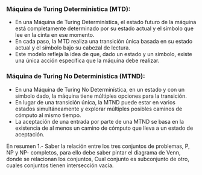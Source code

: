 ### Máquina de Turing Determinística (MTD):

- En una Máquina de Turing Determinística, el estado futuro de la máquina está completamente determinado por su estado actual y el símbolo que lee en la cinta en ese momento.
- En cada paso, la MTD realiza una transición única basada en su estado actual y el símbolo bajo su cabezal de lectura.
- Este modelo refleja la idea de que, dado un estado y un símbolo, existe una única acción específica que la máquina debe realizar.
### Máquina de Turing No Determinística (MTND):

- En una Máquina de Turing No Determinística, en un estado y con un símbolo dado, la máquina tiene múltiples opciones para la transición.
- En lugar de una transición única, la MTND puede estar en varios estados simultáneamente y explorar múltiples posibles caminos de cómputo al mismo tiempo.
- La aceptación de una entrada por parte de una MTND se basa en la existencia de al menos un camino de cómputo que lleva a un estado de aceptación.

En resumen 1.- Saber la relación entre los tres conjuntos de problemas, P, NP y NP- completos, para ello debe saber pintar el diagrama de Venn, donde se relacionan los conjuntos, Cual conjunto es subconjunto de otro, cuales conjuntos tienen intersección vacía. 
